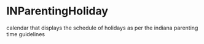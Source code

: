 # INParentingHoliday
calendar that displays the schedule of holidays as per the indiana parenting time guidelines
